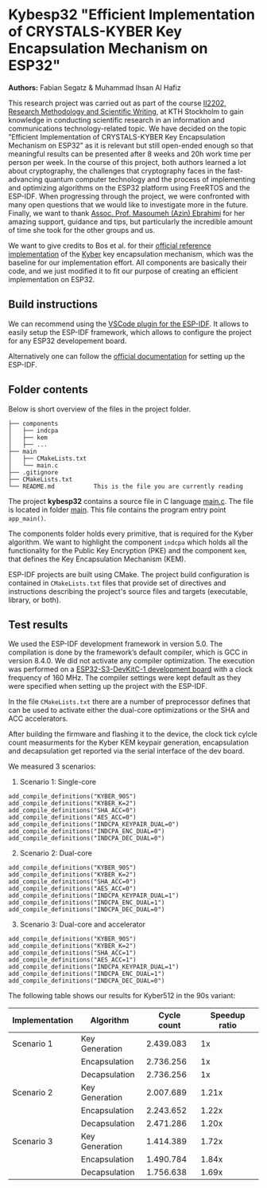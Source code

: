 # Kybesp32 "Efficient Implementation of CRYSTALS-KYBER Key Encapsulation Mechanism on ESP32"
**Authors:** Fabian Segatz & Muhammad Ihsan Al Hafiz

This research project was carried out as part of the course [II2202, Research Methodology and Scientific Writing](https://www.kth.se/student/kurser/kurs/II2202?l=en), at KTH Stockholm to gain knowledge in conducting scientific research in an information and communications technology-related topic. We have decided on the topic ”Efficient Implementation of CRYSTALS-KYBER Key Encapsulation Mechanism on ESP32” as it is relevant but still open-ended enough so that meaningful results can be presented after 8 weeks and 20h work time per person per week. 
In the course of this project, both authors learned a lot about cryptography, the challenges that cryptography faces in the fast-advancing quantum computer technology and the process of implementing and optimizing algorithms on the ESP32 platform using FreeRTOS and the ESP-IDF. When progressing through the project, we were confronted with many open questions that we would like to investigate more in the future. 
Finally, we want to thank  [Assoc. Prof. Masoumeh (Azin) Ebrahimi](https://people.kth.se/~mebr/) for her amazing support, guidance
and tips, but particularly the incredible amount of time she took for the other groups and us.

We want to give credits to Bos et al. for their [official reference implementation](https://github.com/pq-crystals/kyber/blob/master/README.md) of the [Kyber](https://www.pq-crystals.org/kyber/) key encapsulation mechanism, which was the baseline for our implementation effort. All components are basically their code, and we just modified it to fit our purpose of creating an efficient implementation on ESP32.

## Build instructions

We can recommend using the [VSCode plugin for the ESP-IDF](https://docs.espressif.com/projects/esp-idf/en/stable/esp32/get-started/vscode-setup.html). It allows to easily setup the ESP-IDF framework, which allows to configure the project for any ESP32 developement board.

Alternatively one can follow the [official documentation](https://docs.espressif.com/projects/esp-idf/en/latest/esp32/get-started/windows-setup.html#get-started-windows-first-steps) for setting up the ESP-IDF.

## Folder contents

Below is short overview of the files in the project folder.

```
├── components
│   ├── indcpa
│   ├── kem
│   ├── ...
├── main
│   ├── CMakeLists.txt
│   └── main.c
├── .gitignore
├── CMakeLists.txt
└── README.md           This is the file you are currently reading
```

The project **kybesp32** contains a source file in C language [main.c](main/main.c). The file is located in folder [main](main). This file contains the program entry point `app_main()`.

The components folder holds every primitive, that is required for the Kyber algorithm. We want to highlight the component `indcpa` which holds all the functionality for the Public Key Encryption (PKE) and the component `kem`, that defines the Key Encapsulation Mechanism (KEM).

ESP-IDF projects are built using CMake. The project build configuration is contained in `CMakeLists.txt`
files that provide set of directives and instructions describing the project's source files and targets
(executable, library, or both). 

## Test results

We used the ESP-IDF development framework in version 5.0. The compilation is done by the framework’s default compiler, which is GCC in version 8.4.0. We did not activate any compiler optimization. The execution was performed on a [ESP32-S3-DevKitC-1 development board](https://docs.espressif.com/projects/esp-idf/en/latest/esp32s3/hw-reference/esp32s3/user-guide-devkitc-1.html) with a clock frequency of 160 MHz. The compiler settings were kept default as they were specified when setting up the project with the ESP-IDF.

In the file `CMakeLists.txt` there are a number of preprocessor defines that can be used to activate either the dual-core optimizations or the SHA and ACC accelerators.

After building the firmware and flashing it to the device, the clock tick cylcle count measurments for the Kyber KEM keypair generation, encapsulation and decapsulation get reported via the serial interface of the dev board.

We measured 3 scenarios:

1. Scenario 1: Single-core
```
add_compile_definitions("KYBER_90S")
add_compile_definitions("KYBER_K=2")
add_compile_definitions("SHA_ACC=0")
add_compile_definitions("AES_ACC=0")
add_compile_definitions("INDCPA_KEYPAIR_DUAL=0")
add_compile_definitions("INDCPA_ENC_DUAL=0")
add_compile_definitions("INDCPA_DEC_DUAL=0")
```
2. Scenario 2: Dual-core
```
add_compile_definitions("KYBER_90S")
add_compile_definitions("KYBER_K=2")
add_compile_definitions("SHA_ACC=0")
add_compile_definitions("AES_ACC=0")
add_compile_definitions("INDCPA_KEYPAIR_DUAL=1")
add_compile_definitions("INDCPA_ENC_DUAL=1")
add_compile_definitions("INDCPA_DEC_DUAL=0")
```
3. Scenario 3: Dual-core and accelerator
```
add_compile_definitions("KYBER_90S")
add_compile_definitions("KYBER_K=2")
add_compile_definitions("SHA_ACC=1")
add_compile_definitions("AES_ACC=1")
add_compile_definitions("INDCPA_KEYPAIR_DUAL=1")
add_compile_definitions("INDCPA_ENC_DUAL=1")
add_compile_definitions("INDCPA_DEC_DUAL=0")
```

The following table shows our results for Kyber512 in the 90s variant:

| Implementation| Algorithm         | Cycle count   | Speedup ratio |
| -----------   | -----------       | -----------   | ----------- |
| Scenario 1    | Key Generation    | 2.439.083     | 1x |
|               | Encapsulation     | 2.736.256     | 1x |
|               | Decapsulation     | 2.736.256     | 1x |
| Scenario 2    | Key Generation    | 2.007.689     | 1.21x |
|               | Encapsulation     | 2.243.652     | 1.22x |
|               | Decapsulation     | 2.471.286     | 1.20x |
| Scenario 3    | Key Generation    | 1.414.389     | 1.72x |
|               | Encapsulation     | 1.490.784     | 1.84x |
|               | Decapsulation     | 1.756.638     | 1.69x |

